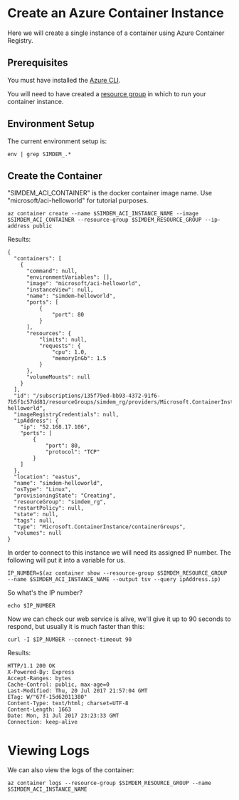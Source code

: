 
# Create an Azure Container Instance

Here we will create a single instance of a container using Azure Container Registry.

## Prerequisites

You must have installed the [Azure CLI](../../azure_compute/cli/install/).

You will need to have created
a [resource group](../../azure_compute/resource_group/create) in
which to run your container instance.

## Environment Setup

The current environment setup is:

```
env | grep SIMDEM_.*
```

## Create the Container

"SIMDEM_ACI_CONTAINER" is the docker container image name. Use "microsoft/aci-helloworld" for tutorial purposes. 


```
az container create --name $SIMDEM_ACI_INSTANCE_NAME --image $SIMDEM_ACI_CONTAINER --resource-group $SIMDEM_RESOURCE_GROUP --ip-address public
```

Results:

```expected_similarity=0.25
{
  "containers": [
    {
	  "command": null,
	  "environmentVariables": [],
	  "image": "microsoft/aci-helloworld",
	  "instanceView": null,
	  "name": "simdem-helloworld",
	  "ports": [
		  {
			  "port": 80
		  }
	  ],
	  "resources": {
		  "limits": null,
		  "requests": {
			  "cpu": 1.0,
			  "memoryInGb": 1.5
		  }
	  },
	  "volumeMounts": null
	}
  ],
  "id": "/subscriptions/135f79ed-bb93-4372-91f6-7b5f1c57dd81/resourceGroups/simdem_rg/providers/Microsoft.ContainerInstance/containerGroups/simdem-helloworld",
  "imageRegistryCredentials": null,
  "ipAddress": {
	"ip": "52.168.17.106",
	"ports": [
		{
			"port": 80,
			"protocol": "TCP"
		}
	]
  },
  "location": "eastus",
  "name": "simdem-helloworld",
  "osType": "Linux",
  "provisioningState": "Creating",
  "resourceGroup": "simdem_rg",
  "restartPolicy": null,
  "state": null,
  "tags": null,
  "type": "Microsoft.ContainerInstance/containerGroups",
  "volumes": null
}
```

In order to connect to this instance we will need its assigned IP
number. The following will put it into a variable for us.

```
IP_NUMBER=$(az container show --resource-group $SIMDEM_RESOURCE_GROUP --name $SIMDEM_ACI_INSTANCE_NAME --output tsv --query ipAddress.ip)
```

So what's the IP number?

```
echo $IP_NUMBER
```

Now we can check our web service is alive, we'll give it up to 90 seconds to respond, but usually it is much faster than this:

```
curl -I $IP_NUMBER --connect-timeout 90
```

Results:

```
HTTP/1.1 200 OK
X-Powered-By: Express
Accept-Ranges: bytes
Cache-Control: public, max-age=0
Last-Modified: Thu, 20 Jul 2017 21:57:04 GMT
ETag: W/"67f-15d62011380"
Content-Type: text/html; charset=UTF-8
Content-Length: 1663
Date: Mon, 31 Jul 2017 23:23:33 GMT
Connection: keep-alive
```

# Viewing Logs

We can also view the logs of the container:

```
az container logs --resource-group $SIMDEM_RESOURCE_GROUP --name $SIMDEM_ACI_INSTANCE_NAME
```
